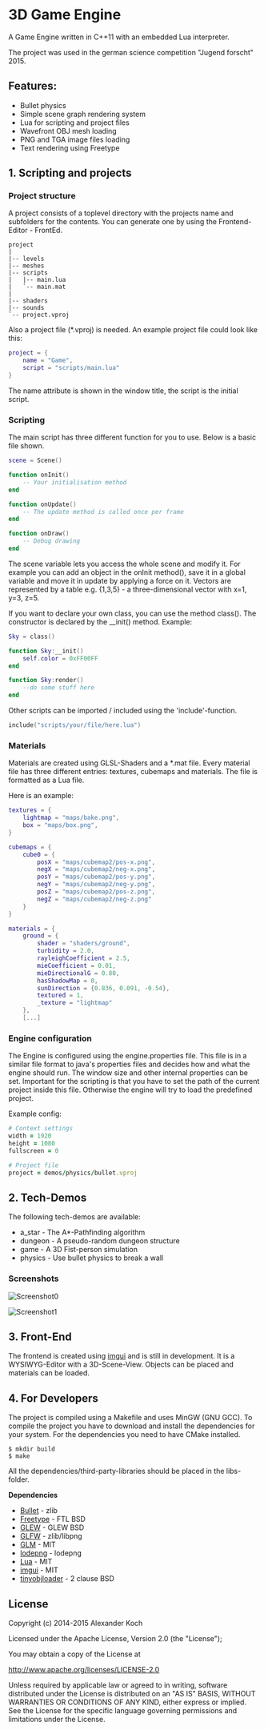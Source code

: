 # 3D Game Engine

A Game Engine written in C++11 with an embedded Lua interpreter.

The project was used in the german science competition "Jugend forscht" 2015.

## Features:

- Bullet physics
- Simple scene graph rendering system
- Lua for scripting and project files
- Wavefront OBJ mesh loading
- PNG and TGA image files loading
- Text rendering using Freetype

## 1. Scripting and projects

### Project structure

A project consists of a toplevel directory with the projects name and subfolders for the contents.
You can generate one by using the Frontend-Editor - FrontEd.

	project
	|
	|-- levels
	|-- meshes
	|-- scripts
	|	|-- main.lua
	|	`-- main.mat
	|
	|-- shaders
	|-- sounds
	`-- project.vproj

Also a project file (*.vproj) is needed. An example project file
could look like this:
```lua
project = {
	name = "Game",
	script = "scripts/main.lua"
}
```

The name attribute is shown in the window title, the script is the initial script.

### Scripting

The main script has three different function for you to use. Below is a basic file shown.

```lua
scene = Scene()

function onInit()
	-- Your initialisation method
end

function onUpdate()
	-- The update method is called once per frame
end

function onDraw()
	-- Debug drawing
end
```

The scene variable lets you access the whole scene and modify it. For example you can add an object in the onInit method(),
save it in a global variable and move it in update by applying a force on it. Vectors are represented by a table e.g. {1,3,5} -
a three-dimensional vector with x=1, y=3, z=5.

If you want to declare your own class, you can use the method class().
The constructor is declared by the __init() method.
Example:

```lua
Sky = class()

function Sky:__init()
	self.color = 0xFF00FF
end

function Sky:render()
	--do some stuff here
end
```

Other scripts can be imported / included using the 'include'-function.
```lua
include("scripts/your/file/here.lua")
```

### Materials

Materials are created using GLSL-Shaders and a *.mat file.
Every material file has three different entries: textures, cubemaps and materials.
The file is formatted as a Lua file.

Here is an example:
```lua
textures = {
	lightmap = "maps/bake.png",
	box = "maps/box.png",
}

cubemaps = {
	cube0 = {
		posX = "maps/cubemap2/pos-x.png",
		negX = "maps/cubemap2/neg-x.png",
		posY = "maps/cubemap2/pos-y.png",
		negY = "maps/cubemap2/neg-y.png",
		posZ = "maps/cubemap2/pos-z.png",
		negZ = "maps/cubemap2/neg-z.png"
	}
}

materials = {
	ground = {
		shader = "shaders/ground",
		turbidity = 2.0,
		rayleighCoefficient = 2.5,
		mieCoefficient = 0.01,
		mieDirectionalG = 0.80,
		hasShadowMap = 0,
		sunDirection = {0.836, 0.091, -0.54},
		textured = 1,
		_texture = "lightmap"
	},
	[...]
```

### Engine configuration

The Engine is configured using the engine.properties file.
This file is in a similar file format to java's properties files and
decides how and what the engine should run.
The window size and other internal properties can be set.
Important for the scripting is that you have to set the path of the current project
inside this file. Otherwise the engine will try to load the predefined project.

Example config:
```ruby
# Context settings
width = 1920
height = 1080
fullscreen = 0

# Project file
project = demos/physics/bullet.vproj
```


## 2. Tech-Demos

The following tech-demos are available:

- a_star - The A*-Pathfinding algorithm
- dungeon - A pseudo-random dungeon structure
- game - A 3D Fist-person simulation
- physics - Use bullet physics to break a wall

### Screenshots

![Screenshot0](./images/Screenshot0.png)

![Screenshot1](./images/Screenshot1.png)

## 3. Front-End

The frontend is created using [imgui](https://github.com/ocornut/imgui) and is still in development.
It is a WYSIWYG-Editor with a 3D-Scene-View. Objects can be placed and materials can be loaded.

## 4. For Developers

The project is compiled using a Makefile and uses MinGW (GNU GCC).
To compile the project you have to download and install the dependencies for your system.
For the dependencies you need to have CMake installed.

	$ mkdir build
	$ make

All the dependencies/third-party-libraries should be placed in the libs-folder.

**Dependencies**

* [Bullet](http://bulletphysics.org/) - zlib
* [Freetype](http://www.freetype.org/) - FTL BSD
* [GLEW](http://glew.sourceforge.net/) - GLEW BSD
* [GLFW](http://www.glfw.org/) - zlib/libpng
* [GLM](http://glm.g-truc.net/0.9.6/index.html) - MIT
* [lodepng](http://lodev.org/lodepng/) - lodepng
* [Lua](http://www.lua.org/) - MIT
* [imgui](https://github.com/ocornut/imgui) - MIT
* [tinyobjloader](https://github.com/syoyo/tinyobjloader) - 2 clause BSD

## License

Copyright (c) 2014-2015 Alexander Koch

Licensed under the Apache License, Version 2.0 (the "License");

You may obtain a copy of the License at

http://www.apache.org/licenses/LICENSE-2.0

Unless required by applicable law or agreed to in writing, software
distributed under the License is distributed on an "AS IS" BASIS,
WITHOUT WARRANTIES OR CONDITIONS OF ANY KIND, either express or implied.
See the License for the specific language governing permissions and
limitations under the License.

